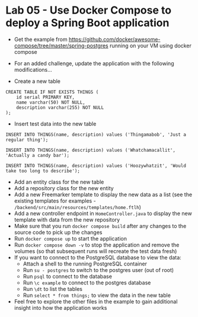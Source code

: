 # Lab 05 - Use Docker Compose to deploy a Spring Boot application

* Get the example from https://github.com/docker/awesome-compose/tree/master/spring-postgres running on your VM using docker compose
* For an added challenge, update the application with the following modifications...

* Create a new table
```
CREATE TABLE IF NOT EXISTS THINGS (
    id serial PRIMARY KEY,
    name varchar(50) NOT NULL,
    description varchar(255) NOT NULL
);
``` 
* Insert test data into the new table
```
INSERT INTO THINGS(name, description) values ('Thingamabob', 'Just a regular thing');

INSERT INTO THINGS(name, description) values ('Whatchamacallit', 'Actually a candy bar');

INSERT INTO THINGS(name, description) values ('Hoozywhatzit', 'Would take too long to describe');
```
* Add an entity class for the new table
* Add a repository class for the new entity
* Add a new Freemarker template to display the new data as a list (see the existing templates for examples - `/backend/src/main/resources/templates/home.ftlh`)
* Add a new controller endpoint in `HomeController.java` to display the new template with data from the new repository
* Make sure that you run `docker compose build` after any changes to the source code to pick up the changes
* Run `docker compose up` to start the application
* Run `docker compose down -v` to stop the application and remove the volumes (so that subsequent runs will recreate the test data fresh)
* If you want to connect to the PostgreSQL database to view the data:
    - Attach a shell to the running PostgreSQL container
    - Run `su - postgres` to switch to the postgres user (out of root)
    - Run `psql` to connect to the database
    - Run `\c example` to connect to the postgres database
    - Run `\dt` to list the tables
    - Run `select * from things;` to view the data in the new table
* Feel free to explore the other files in the example to gain additional insight into how the application works